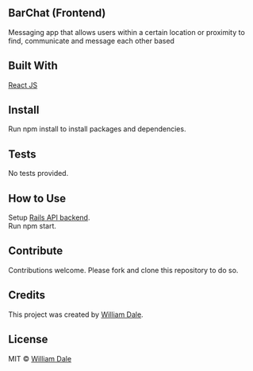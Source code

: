 ## BarChat (Frontend)

Messaging app that allows users within a certain location or proximity to find, communicate and message each other based


## Built With
[React JS](https://reactjs.org/)


## Install
Run npm install to install packages and dependencies.


## Tests
No tests provided.


## How to Use
Setup [Rails API backend](https://github.com/dalewb/barchat_backend).<br/>
Run npm start.


## Contribute
Contributions welcome. Please fork and clone this repository to do so.


## Credits
This project was created by [William Dale](https://github.com/dalewb).


## License
MIT © [William Dale](https://github.com/dalewb)
